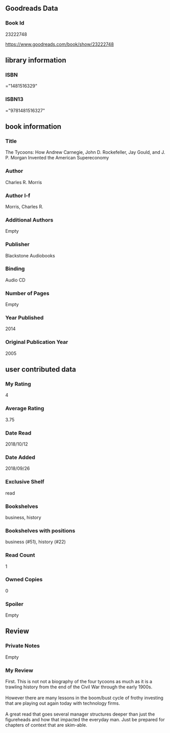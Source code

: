 <!-- This template shows how to bulk convert all columns of data into one markdown file -->
<!-- caveat: substitution key matches column headers from default export. You will get a KeyError if there's a mismatch -->

## Goodreads Data

### Book Id 

23222748

https://www.goodreads.com/book/show/23222748

## library information

### ISBN 
="1481516329"

### ISBN13 
="9781481516327"

## book information

### Title
The Tycoons: How Andrew Carnegie, John D. Rockefeller, Jay Gould, and J. P. Morgan Invented the American Supereconomy

### Author 
Charles R. Morris

### Author l-f 
Morris, Charles R.

### Additional Authors
Empty

### Publisher 
Blackstone Audiobooks

### Binding
Audio CD

### Number of Pages
Empty

### Year Published
2014

### Original Publication Year 
2005

## user contributed data

### My Rating
4

### Average Rating
3.75

### Date Read
2018/10/12

### Date Added
2018/09/26

### Exclusive Shelf
read

### Bookshelves
business, history

### Bookshelves with positions
business (#51), history (#22)

### Read Count
1

### Owned Copies
0

### Spoiler 
Empty

## Review

### Private Notes
Empty

### My Review
First. This is not not a biography of the four tycoons as much as it is a trawling history from the end of the Civil War through the early 1900s.<br/><br/>However there are many lessons in the boom/bust cycle of frothy investing that are playing out again today with technology firms.<br/><br/>A great read that goes several manager structures deeper than just the figureheads and how that impacted the everyday man. Just be prepared for chapters of context that are skim-able.